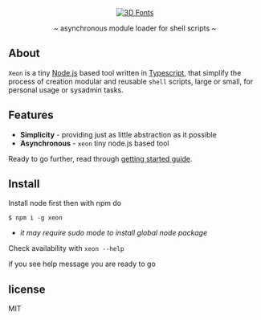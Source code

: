 <div align="center">
<a href="http://fontmeme.com/3d-fonts/"><img src="http://fontmeme.com/embed.php?text=xeon&name=cube.ttf&size=30&style_color=116111" alt="3D Fonts"></a>
<!-- <h2>~ XEON ~</h2> -->
<p>~ asynchronous module loader for shell scripts ~</p>
</div>

## About
`Xeon` is a tiny [Node.js]() based tool written in [Typescript](),
that simplify the process of creation modular and reusable `shell` scripts,
large or small, for personal usage or sysadmin tasks.

## Features
* **Simplicity** - providing just as little abstraction as it possible
* **Asynchronous** - `xeon` tiny node.js based tool 

Ready to go further, read through [getting started guide]().

## Install
Install node first then with npm do

```shell
$ npm i -g xeon
```

* *it may require sudo mode to install global node package*

Check availability with `xeon --help`

if you see help message you are ready to go

## license
MIT
